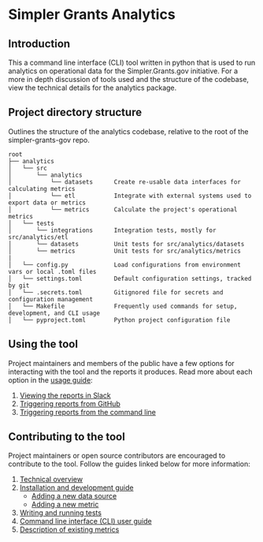 # Simpler Grants Analytics

## Introduction

This a command line interface (CLI) tool written in python that is used to run analytics on operational data for the Simpler.Grants.gov initiative. For a more in depth discussion of tools used and the structure of the codebase, view the technical details for the analytics package.

## Project directory structure

Outlines the structure of the analytics codebase, relative to the root of the simpler-grants-gov repo.

```text
root
├── analytics
│   └── src
│       └── analytics
│           └── datasets      Create re-usable data interfaces for calculating metrics
│           └── etl           Integrate with external systems used to export data or metrics
│           └── metrics       Calculate the project's operational metrics
│   └── tests
│       └── integrations      Integration tests, mostly for src/analytics/etl
│       └── datasets          Unit tests for src/analytics/datasets
│       └── metrics           Unit tests for src/analytics/metrics
|
│   └── config.py             Load configurations from environment vars or local .toml files
│   └── settings.toml         Default configuration settings, tracked by git
│   └── .secrets.toml         Gitignored file for secrets and configuration management
│   └── Makefile              Frequently used commands for setup, development, and CLI usage
│   └── pyproject.toml        Python project configuration file
```

## Using the tool

Project maintainers and members of the public have a few options for interacting with the tool and the reports it produces. Read more about each option in the [usage guide](../documentation/analytics/usage.md):

1. [Viewing the reports in Slack](../documentation/analytics/usage.md#view-daily-reports-in-slack)
2. [Triggering reports from GitHub](../documentation/analytics/usage.md#trigger-a-report-from-github)
3. [Triggering reports from the command line](../documentation/analytics/usage.md#trigger-a-report-from-the-command-line)

## Contributing to the tool

Project maintainers or open source contributors are encouraged to contribute to the tool. Follow the guides linked below for more information:

1. [Technical overview](../documentation/analytics/technical-overview.md)
2. [Installation and development guide](../documentation/analytics/development.md)
   - [Adding a new data source](../documentation/analytics/development.md#adding-a-new-dataset)
   - [Adding a new metric](../documentation/analytics/development.md#adding-a-new-metric)
3. [Writing and running tests](../documentation/analytics/testing.md)
4. [Command line interface (CLI) user guide](../documentation/analytics/usage.md#using-the-command-line-interface)
5. [Description of existing metrics](../documentation/analytics/metrics/README.md)
